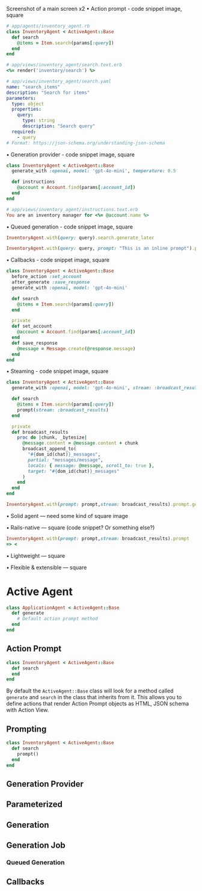 Screenshot of a main screen x2
•	Action prompt - code snippet image, square
```ruby
# app/agents/inventory_agent.rb
class InventoryAgent < ActiveAgent::Base
  def search
    @items = Item.search(params[:query])
  end
end

# app/views/inventory_agent/search.text.erb
<%= render('inventory/search') %>
```
```yaml
# app/views/inventory_agent/search.yaml
name: "search_items"
description: "Search for items"
parameters:  
  type: object
  properties:
    query:
      type: string
      description: "Search query"
  required:
    - query
# Format: https://json-schema.org/understanding-json-schema      
```

•	Generation provider - code snippet image, square
```ruby
class InventoryAgent < ActiveAgent::Base
  generate_with :openai, model: 'gpt-4o-mini', temperature: 0.5

  def instructions
    @account = Account.find(params[:account_id])
  end
end
```

```ruby
# app/views/inventory_agent/instructions.text.erb
You are an inventory manager for <%= @account.name %>
```

•	Queued generation - code snippet image, square

```ruby
InventoryAgent.with(query: query).search.generate_later

InventoryAgent.with(query: query, prompt: "This is an inline prompt").prompt.generate_later
```

•	Callbacks - code snippet image, square
```ruby
class InventoryAgent < ActiveAgent::Base
  before_action :set_account
  after_generate :save_response
  generate_with :openai, model: 'gpt-4o-mini'

  def search
    @items = Item.search(params[:query])
  end

  private
  def set_account
    @account = Account.find(params[:account_id])
  end
  def save_response
    @message = Message.create(@response.message)
  end
end
```

•	Steaming - code snippet image, square
```ruby
class InventoryAgent < ActiveAgent::Base
  generate_with :openai, model: 'gpt-4o-mini', stream: :broadcast_results

  def search
    @items = Item.search(params[:query])
    prompt(stream: :broadcast_results)
  end

  private
  def broadcast_results
    proc do |chunk, _bytesize|
      @message.content = @message.content + chunk
      broadcast_append_to(
        "#{dom_id(chat)}_messages",
        partial: "messages/message",
        locals: { message: @message, scroll_to: true },
        target: "#{dom_id(chat)}_messages"
      )
    end
  end
end

InventoryAgent.with(prompt: prompt,stream: broadcast_results).prompt.generate_later
```
•	Solid agent — need some kind of square image 

•	Rails-native — square (code snippet? Or something else?)
```ruby
InventoryAgent.with(prompt: prompt,stream: broadcast_results).prompt
=> <
```
•	Lightweight — square 


•	Flexible & extensible — square


  
# Active Agent
```ruby
class ApplicationAgent < ActiveAgent::Base
  def generate
    # Default action prompt method
  end
end
```
## Action Prompt
```ruby
class InventoryAgent < ActiveAgent::Base
  def search
  end
end
```

By default the `ActiveAgent::Base` class will look for a method called `generate` and `search` in the class that inherits from it. This allows you to define actions that render Action Prompt objects as HTML, JSON schema with Action View.

## Prompting
```ruby
class InventoryAgent < ActiveAgent::Base
  def search
    prompt()
  end
end
```

## Generation Provider

## Parameterized

## Generation

## Generation Job

### Queued Generation

## Callbacks